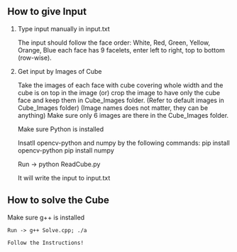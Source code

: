 ## How to give Input

1.  Type input manually in input.txt 

    The input should follow the face order:
    White, Red, Green, Yellow, Orange, Blue
    each face has 9 facelets, enter left to right, top to bottom (row-wise).

2.  Get input by Images of Cube

    Take the images of each face with cube covering whole width and the cube is on top in the image (or) crop the image to have only the cube face and keep them in Cube_Images folder.
    (Refer to default images in Cube_Images folder)
    (Image names does not matter, they can be anything)
    Make sure only 6 images are there in the Cube_Images folder.

    Make sure Python is installed

    Insatll opencv-python and numpy by the following commands:
    pip install opencv-python
    pip install numpy

    Run -> python ReadCube.py
    
    It will write the input to input.txt


## How to solve the Cube

   Make sure g++ is installed

    Run -> g++ Solve.cpp; ./a

    Follow the Instructions!

